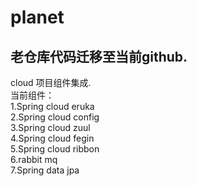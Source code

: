 # planet  
老仓库代码迁移至当前github.  
---
cloud 项目组件集成.  
当前组件：  
  1.Spring cloud eruka  
  2.Spring cloud config  
  3.Spring cloud zuul  
  4.Spring cloud fegin  
  5.Spring cloud ribbon  
  6.rabbit mq  
  7.Spring data jpa  
